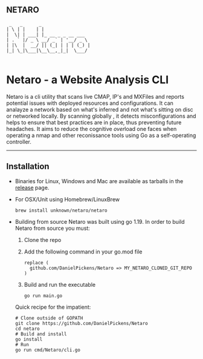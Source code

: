 ## NETARO
 
 ```
  _   _      _                  
 | \ | |    | |                 
 |  \| | ___| |_ __ _ _ __ ___  
 | . ` |/ _ \ __/ _` | '__/ _ \ 
 | |\  |  __/ || (_| | | | (_) |
 |_| \_|\___|\__\__,_|_|  \___/ 
                                
 ```



# Netaro - a Website Analysis CLI

Netaro is a cli utility that scans live CMAP, IP's and MXFiles and reports potential issues with deployed resources and configurations. It can analayze a network based on what's inferred and not what's sitting on disc or networked locally. By scanning globally , it detects misconfigurations and helps to ensure that best practices are in place, thus preventing future headaches. It aims to reduce the cognitive *over*load one faces when operating a nmap and other reconissance tools using Go as a self-operating controller. 



---

## Installation



* Binaries for Linux, Windows and Mac are available as tarballs in
  the [release](https://github.com/DanielPickens/Netaro/releases) page.

* For OSX/Unit using Homebrew/LinuxBrew

   ```shell
   brew install unknown/netaro/netaro
   ```

* Building from source
   Netaro was built using go 1.19. In order to build Netaro from source you must:
   1. Clone the repo
   2. Add the following command in your go.mod file

      ```text
      replace (
        github.com/DanielPickens/Netaro => MY_NETARO_CLONED_GIT_REPO
      )
      ```

   3. Build and run the executable

        ```shell
        go run main.go 
        ```

   Quick recipe for the impatient:

   ```shell
   # Clone outside of GOPATH
   git clone https://github.com/DanielPickens/Netaro
   cd netaro
   # Build and install
   go install
   # Run
   go run cmd/Netaro/cli.go 
   ```



